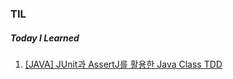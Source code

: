 ### TIL
##### Today I Learned

1. <a href="/JAVA/JUnit&AssertJ.md">[JAVA] JUnit과 AssertJ를 활용한 Java Class TDD</a>

